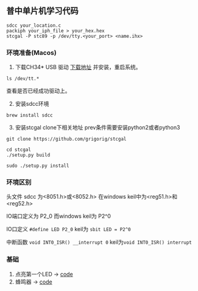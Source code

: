 ##  普中单片机学习代码

```shell
sdcc your_location.c
packiph your_iph_file > your_hex.hex
stcgal -P stc89 -p /dev/tty.<your_port> <name.ihx>
```

### 环境准备(Macos)
1. 下载CH34* USB 驱动 [下载地址](http://www.wch.cn/download/CH341SER_MAC_ZIP.html) 并安装，重启系统。
```shell script
ls /dev/tt.*
```
查看是否已经成功驱动上。

2. 安装sdcc环境 
```shell script
brew install sdcc
```

3. 安装stcgal
clone下相关地址 prev条件需要安装python2或者python3
```shell script
git clone https://github.com/grigorig/stcgal

cd stcgal
./setup.py build

sudo ./setup.py install
```

### 环境区别
头文件 sdcc 为<8051.h>或<8052.h> 在windows keil中为<reg51.h>和<reg52.h>

IO端口定义为 P2_0 而windows keil为 P2^0

IO口定义 `#define LED P2_0` keil为 `sbit LED = P2^0`

中断函数 `void INT0_ISR() __interrupt 0` keil为`void INT0_ISR() interrupt`

### 基础
1. 点亮第一个LED -> [code](./src/basic/led/README.md)
2. 蜂鸣器 -> [code](./src/basic/beep/README.md)